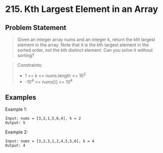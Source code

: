 # 215. Kth Largest Element in an Array

## Problem Statement

> Given an integer array nums and an integer k, return the kth largest element in the array.
> Note that it is the kth largest element in the sorted order, not the kth distinct element.
> Can you solve it without sorting?

> Constraints:
>
> - 1 <= k <= nums.length <= 10<sup>5</sup>
> - -10<sup>4</sup> <= nums[i] <= 10<sup>4</sup>

## Examples

Example 1:

```
Input: nums = [3,2,1,5,6,4], k = 2
Output: 5
```

Example 2:

```
Input: nums = [3,2,3,1,2,4,5,5,6], k = 4
Output: 4
```
